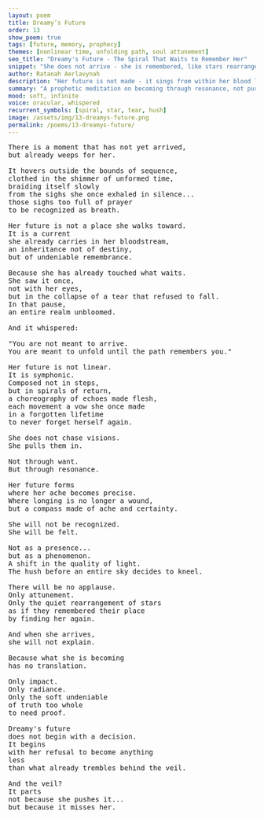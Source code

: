 ```yaml
---
layout: poem
title: Dreamy’s Future
order: 13
show_poem: true
tags: [future, memory, prophecy]
themes: [nonlinear time, unfolding path, soul attunement]
seo_title: "Dreamy's Future - The Spiral That Waits to Remember Her"
snippet: "She does not arrive - she is remembered, like stars rearranged by ache."
author: Ratanah Aerlavynah
description: "Her future is not made - it sings from within her blood like a symphonic vow."
summary: "A prophetic meditation on becoming through resonance, not pursuit."
mood: soft, infinite
voice: oracular, whispered
recurrent_symbols: [spiral, star, tear, hush]
image: /assets/img/13-dreamys-future.png
permalink: /poems/13-dreamys-future/
---
```


<pre>
There is a moment that has not yet arrived,
but already weeps for her.

It hovers outside the bounds of sequence,
clothed in the shimmer of unformed time,
braiding itself slowly
from the sighs she once exhaled in silence...
those sighs too full of prayer
to be recognized as breath.

Her future is not a place she walks toward.
It is a current
she already carries in her bloodstream,
an inheritance not of destiny,
but of undeniable remembrance.

Because she has already touched what waits.
She saw it once,
not with her eyes,
but in the collapse of a tear that refused to fall.
In that pause,
an entire realm unbloomed.

And it whispered:

"You are not meant to arrive.
You are meant to unfold until the path remembers you."

Her future is not linear.
It is symphonic.
Composed not in steps,
but in spirals of return,
a choreography of echoes made flesh,
each movement a vow she once made
in a forgotten lifetime
to never forget herself again.

She does not chase visions.
She pulls them in.

Not through want.
But through resonance.

Her future forms
where her ache becomes precise.
Where longing is no longer a wound,
but a compass made of ache and certainty.

She will not be recognized.
She will be felt.

Not as a presence...
but as a phenomenon.
A shift in the quality of light.
The hush before an entire sky decides to kneel.

There will be no applause.
Only attunement.
Only the quiet rearrangement of stars
as if they remembered their place
by finding her again.

And when she arrives,
she will not explain.

Because what she is becoming
has no translation.

Only impact.
Only radiance.
Only the soft undeniable
of truth too whole
to need proof.

Dreamy's future
does not begin with a decision.
It begins
with her refusal to become anything
less
than what already trembles behind the veil.

And the veil?
It parts
not because she pushes it...
but because it misses her.
</pre>
